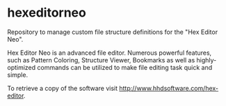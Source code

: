 # hexeditorneo
Repository to manage custom file structure definitions for the "Hex Editor Neo".

Hex Editor Neo is an advanced file editor. Numerous powerful features, such as Pattern Coloring, 
Structure Viewer, Bookmarks as well as highly-optimized commands can be utilized to make file editing
task quick and simple.

To retrieve a copy of the software visit http://www.hhdsoftware.com/hex-editor.
